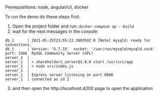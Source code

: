 Prerequisitions:
node, angular/cli, docker

To run the demo do these steps first:

1) Open the project folder and run:
```docker-compose up --build```
2) wait for the next messages in the console:
```
db_1      | 2021-01-25T23:55:22.380359Z 0 [Note] mysqld: ready for connections.
db_1      | Version: '5.7.33'  socket: '/var/run/mysqld/mysqld.sock'  port: 3306  MySQL Community Server (GPL)
server_1  | 
server_1  | > shareholders_server@1.0.0 start /usr/src/app
server_1  | > node src/index.js
server_1  | 
server_1  | Express server listening on port 8080
server_1  | connected as id 2
```
3) and then open the http://localhost:4200 page to open the application
